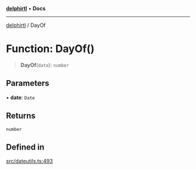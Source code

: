 [**delphirtl**](../README.md) • **Docs**

***

[delphirtl](../globals.md) / DayOf

# Function: DayOf()

> **DayOf**(`date`): `number`

## Parameters

• **date**: `Date`

## Returns

`number`

## Defined in

[src/dateutils.ts:493](https://github.com/chuacw/delphirtl/blob/99d8c44e63124381b30b888cd4b51a7f5a9f03a2/src/dateutils.ts#L493)
